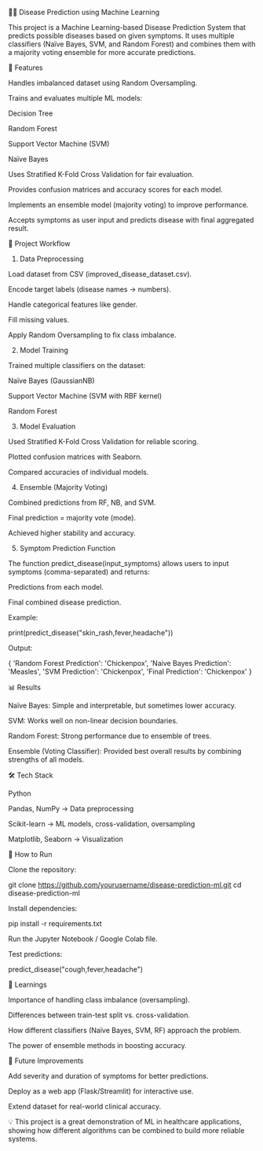 
🧑‍⚕️ Disease Prediction using Machine Learning

This project is a Machine Learning-based Disease Prediction System that predicts possible diseases based on given symptoms. It uses multiple classifiers (Naïve Bayes, SVM, and Random Forest) and combines them with a majority voting ensemble for more accurate predictions.

🚀 Features

Handles imbalanced dataset using Random Oversampling.

Trains and evaluates multiple ML models:

Decision Tree

Random Forest

Support Vector Machine (SVM)

Naïve Bayes

Uses Stratified K-Fold Cross Validation for fair evaluation.

Provides confusion matrices and accuracy scores for each model.

Implements an ensemble model (majority voting) to improve performance.

Accepts symptoms as user input and predicts disease with final aggregated result.

📂 Project Workflow
1. Data Preprocessing

Load dataset from CSV (improved_disease_dataset.csv).

Encode target labels (disease names → numbers).

Handle categorical features like gender.

Fill missing values.

Apply Random Oversampling to fix class imbalance.

2. Model Training

Trained multiple classifiers on the dataset:

Naïve Bayes (GaussianNB)

Support Vector Machine (SVM with RBF kernel)

Random Forest

3. Model Evaluation

Used Stratified K-Fold Cross Validation for reliable scoring.

Plotted confusion matrices with Seaborn.

Compared accuracies of individual models.

4. Ensemble (Majority Voting)

Combined predictions from RF, NB, and SVM.

Final prediction = majority vote (mode).

Achieved higher stability and accuracy.

5. Symptom Prediction Function

The function predict_disease(input_symptoms) allows users to input symptoms (comma-separated) and returns:

Predictions from each model.

Final combined disease prediction.

Example:

print(predict_disease("skin_rash,fever,headache"))


Output:

{
  'Random Forest Prediction': 'Chickenpox',
  'Naive Bayes Prediction': 'Measles',
  'SVM Prediction': 'Chickenpox',
  'Final Prediction': 'Chickenpox'
}

📊 Results

Naïve Bayes: Simple and interpretable, but sometimes lower accuracy.

SVM: Works well on non-linear decision boundaries.

Random Forest: Strong performance due to ensemble of trees.

Ensemble (Voting Classifier): Provided best overall results by combining strengths of all models.

🛠️ Tech Stack

Python

Pandas, NumPy → Data preprocessing

Scikit-learn → ML models, cross-validation, oversampling

Matplotlib, Seaborn → Visualization

📌 How to Run

Clone the repository:

git clone https://github.com/yourusername/disease-prediction-ml.git
cd disease-prediction-ml


Install dependencies:

pip install -r requirements.txt


Run the Jupyter Notebook / Google Colab file.

Test predictions:

predict_disease("cough,fever,headache")

📖 Learnings

Importance of handling class imbalance (oversampling).

Differences between train-test split vs. cross-validation.

How different classifiers (Naïve Bayes, SVM, RF) approach the problem.

The power of ensemble methods in boosting accuracy.

🔮 Future Improvements

Add severity and duration of symptoms for better predictions.

Deploy as a web app (Flask/Streamlit) for interactive use.

Extend dataset for real-world clinical accuracy.

💡 This project is a great demonstration of ML in healthcare applications, showing how different algorithms can be combined to build more reliable systems.
